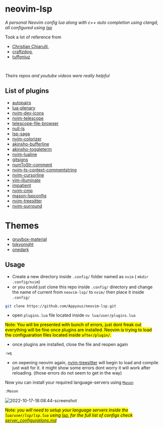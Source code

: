 # neovim-lsp
*A personal Neovim config lua along with c++ auto completion using clangd, all configured using [lsp](https://github.com/neovim/nvim-lspconfig)*

Took a lot of reference from 
- [Christian Chiarulli](https://github.com/LunarVim/Neovim-from-scratch/tree/master), 
- [craftzdog](https://github.com/craftzdog/dotfiles-public), 
- [tuffgniuz](https://github.com/tuffgniuz/nvim.lua)
<br>

*Theirs repos and youtube videos were really helpful*

## List of plugins
- [autopairs](https://github.com/windwp/nvim-autopairs)
- [lua-plenary](https://github.com/nvim-lua/plenary.nvim)
- [nvim-dev-icons](https://github.com/nvim-tree/nvim-web-devicons)
- [nvim-telescope](https://github.com/nvim-telescope/telescope.nvim)
- [telescope-file-browser](https://github.com/nvim-telescope/telescope-file-browser.nvim)
- [null-ls](https://github.com/jose-elias-alvarez/null-ls.nvim)
- [lsp-saga](https://github.com/glepnir/lspsaga.nvim)
- [nvim-colorizer](https://github.com/norcalli/nvim-colorizer.lua)
- [akinsho-bufferline](https://github.com/akinsho/bufferline.nvim)
- [akinsho-toggleterm](https://github.com/akinsho/toggleterm.nvim)
- [nvim-lualine](https://github.com/nvim-lualine/lualine.nvim)
- [gitsigns](https://github.com/lewis6991/gitsigns.nvim)
- [numToStr-comment](https://github.com/numToStr/Comment.nvim)
- [nvim-ts-context-commentstring](https://github.com/JoosepAlviste/nvim-ts-context-commentstring)
- [nvim-cursorline](https://github.com/yamatsum/nvim-cursorline)
- [vim-illuminate](https://github.com/RRethy/vim-illuminate)
- [impatient](https://github.com/lewis6991/impatient.nvim)
- [nvim-cmp](https://github.com/hrsh7th/nvim-cmp)
- [mason-lspconfig](https://github.com/williamboman/mason-lspconfig.nvim#packer)
- [nvim-treesitter](https://github.com/nvim-treesitter/nvim-treesitter)
- [nvim-surround](https://github.com/kylechui/nvim-surround)

# Themes
- [gruvbox-material](https://github.com/sainnhe/gruvbox-material)
- [tokyonight](https://github.com/folke/tokyonight.nvim)
- [onedark](https://github.com/navarasu/onedark.nvim)

## Usage

 - Create a new directory inside `.config/` folder named as `nvim` ( `mkdir .config/nvim`)<br>
 - or you could just clone this repo inside `.config/` directory and change the name of current from `neovim-lsp/` to `nvim/` then place it inside `.config/`
``` bash
git clone https://github.com/Appyouz/neovim-lsp.git 
``` 
 - open `plugins.lua` file located inside `nv lua/user/plugins.lua`
 
<mark>Note: You will be presented with bunch of errors, just dont freak out everything will be fine once plugins are installed.
Neovim is trying to load the configuaration files located inside `after/plugin/`.</mark>

- once plugins are installed, close the file and reopen again 
``` bash
:wq
``` 
- on oepening neovim again, [nvim-treesitter](https://github.com/nvim-treesitter/nvim-treesitter)
 will begin to load and compile just wait for it. it might show some errors dont worry it will work after reloading.
 (those errors do not seem to get in the way)

Now you can install your required language-servers using [`Mason`](https://github.com/williamboman/mason.nvim#configuration)
``` bash
:Mason
```
![2022-10-17-18:08:44-screenshot](https://user-images.githubusercontent.com/91145436/196191839-21fe6e7f-dfae-4b41-946b-77455f040321.png)


<mark>Note: *you will need to setup your language servers inside the `lua/user/lsp/lsp.lua` using [lsp](https://github.com/neovim/nvim-lspconfig#quickstart), for the full list of configs check [server_configurations.md](https://github.com/neovim/nvim-lspconfig/blob/master/doc/server_configurations.md)*</mark>

